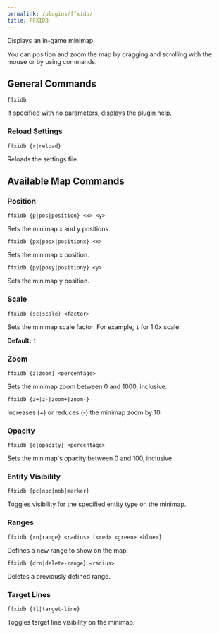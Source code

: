 ```yaml
---
permalink: /plugins/ffxidb/
title: FFXIDB
---
```


Displays an in-game minimap.

You can position and zoom the map by dragging and scrolling with the mouse or by using commands.

## General Commands

```
ffxidb
```
If specified with no parameters, displays the plugin help.

### Reload Settings
```
ffxidb {r|reload}
```
Reloads the settings file.

## Available Map Commands

### Position
```
ffxidb {p|pos|position} <x> <y>
```
Sets the minimap x and y positions.

```
ffxidb {px|posx|positionx} <x>
```
Sets the minimap x position.

```
ffxidb {py|posy|positiony} <y>
```
Sets the minimap y position.

### Scale
```
ffxidb {sc|scale} <factor>
```
Sets the minimap scale factor. For example, `1` for 1.0x scale.

**Default:** `1`

### Zoom
```
ffxidb {z|zoom} <percentage>
```
Sets the minimap zoom between 0 and 1000, inclusive.

```
ffxidb {z+|z-|zoom+|zoom-}
```
Increases (+) or reduces (-) the minimap zoom by 10.

### Opacity
```
ffxidb {o|opacity} <percentage>
```
Sets the minimap's opacity between 0 and 100, inclusive.

### Entity Visibility
```
ffxidb {pc|npc|mob|marker}
```
Toggles visibility for the specified entity type on the minimap.

### Ranges
```
ffxidb {rn|range} <radius> [<red> <green> <blue>]
```
Defines a new range to show on the map.

```
ffxidb {drn|delete-range} <radius>
```
Deletes a previously defined range.

### Target Lines
```
ffxidb {tl|target-line}
```
Toggles target line visibility on the minimap.